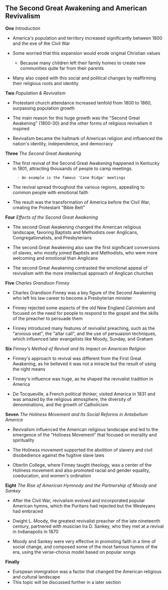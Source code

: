 ## The Second Great Awakening and American Revivalism

**One** _Introduction_

- America's population and territory increased significantly between 1800 and the eve of the Civil War

- Some worried that this expansion would erode original Christian values

  - Because many children left their family homes to create new communities quite far from their parents

- Many also coped with this social and political changes by reaffirming their religious roots and identity

**Two** _Population & Revivalism_

- Protestant church attendance increased tenfold from 1800 to 1860, surpassing population growth

- The main reason for this huge growth was the "Second Great Awakening" (1800-30) and the other forms of religious revivalism it inspired

- Revivalism became the hallmark of American religion and influenced the nation's identity, independence, and democracy

**Three** _The Second Great Awakening_

- The first revival of the Second Great Awakening happened in Kentucky in 1801, attracting thousands of people to camp meetings.

        - An example is the famous 'Cane Ridge' meetings

- The revival spread throughout the various regions, appealing to common people with emotional faith

- The result was the transformation of America before the Civil War, creating the Protestant "Bible Belt"

**Four** _Effects of the Second Great Awakening_

- The second Great Awakening changed the American religious landscape, favoring Baptists and Methodists over Anglicans, Congregationalists, and Presbyterians

- The second Great Awakening also saw the first significant conversions of slaves, who mostly joined Baptists and Methodists, who were more welcoming and emotional than Anglicans

- The second Great Awakening contrasted the emotional appeal of revivalism with the more intellectual approach of Anglican churches

**Five** _Charles Grandison Finney_

- Charles Grandison Finney was a key figure of the Second Awakening who left his law career to become a Presbyterian minister

- Finney rejected some aspects of the old New England Calvinism and focused on the need for people to respond to the gospel and the skills of the preacher to persuade them

- Finney introduced many features of revivalist preaching, such as the "anxious seat", the "altar call", and the use of persuasion techniques, which influenced later evangelists like Moody, Sunday, and Graham

**Six** _Finney’s Method of Revival and Its Impact on American Religion_

- Finney's approach to revival was different from the First Great Awakening, as he believed it was not a miracle but the result of using the right means

- Finney's influence was huge, as he shaped the revivalist tradition in America

- De Tocqueville, a French political thinker, visited America in 1831 and was amazed by the religious atmosphere, the diversity of denominations, and the growth of Catholicism

**Seven** _The Holiness Movement and Its Social Reforms in Antebellum America_

- Revivalism influenced the American religious landscape and led to the emergence of the "Holiness Movement" that focused on morality and spirituality

- The Holiness movement supported the abolition of slavery and civil disobedience against the fugitive slave laws

- Oberlin College, where Finney taught theology, was a center of the Holiness movement and also promoted racial and gender equality, coeducation, and women's ordination

**Eight** _The Rise of American Hymnody and the Partnership of Moody and Sankey_

- After the Civil War, revivalism evolved and incorporated popular American hymns, which the Puritans had rejected but the Wesleyans had embraced

- Dwight L. Moody, the greatest revivalist preacher of the late nineteenth century, partnered with musician Ira D. Sankey, who they met at a revival in Indianapolis in 1870

- Moody and Sankey were very effective in promoting faith in a time of social change, and composed some of the most famous hymns of the era, using the verse-chorus model based on popular songs

**Finally**

- European immigration was a factor that changed the American religious and cultural landscape
- This topic will be discussed further in a later section

